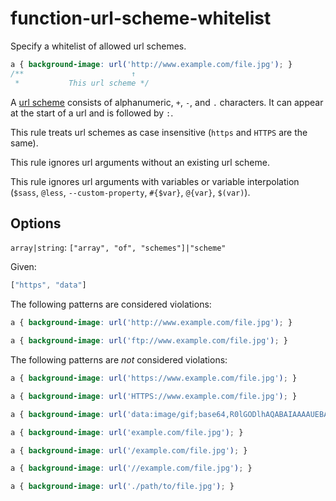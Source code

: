 # function-url-scheme-whitelist

Specify a whitelist of allowed url schemes.

```css
a { background-image: url('http://www.example.com/file.jpg'); }
/**                        ↑
 *           This url scheme */
```

A [url scheme](https://url.spec.whatwg.org/#syntax-url-scheme) consists of alphanumeric, `+`, `-`, and `.` characters. It can appear at the start of a url and is followed by `:`.

This rule treats url schemes as case insensitive (`https` and `HTTPS` are the same).

This rule ignores url arguments without an existing url scheme.

This rule ignores url arguments with variables or variable interpolation (`$sass`, `@less`, `--custom-property`, `#{$var}`, `@{var}`, `$(var)`).

## Options

`array|string`: `["array", "of", "schemes"]|"scheme"`

Given:

```js
["https", "data"]
```

The following patterns are considered violations:

```css
a { background-image: url('http://www.example.com/file.jpg'); }
```

```css
a { background-image: url('ftp://www.example.com/file.jpg'); }
```

The following patterns are *not* considered violations:

```css
a { background-image: url('https://www.example.com/file.jpg'); }
```

```css
a { background-image: url('HTTPS://www.example.com/file.jpg'); }
```

```css
a { background-image: url('data:image/gif;base64,R0lGODlhAQABAIAAAAUEBAAAACwAAAAAAQABAAACAkQBADs='); }
```

```css
a { background-image: url('example.com/file.jpg'); }
```

```css
a { background-image: url('/example.com/file.jpg'); }
```

```css
a { background-image: url('//example.com/file.jpg'); }
```

```css
a { background-image: url('./path/to/file.jpg'); }
```
